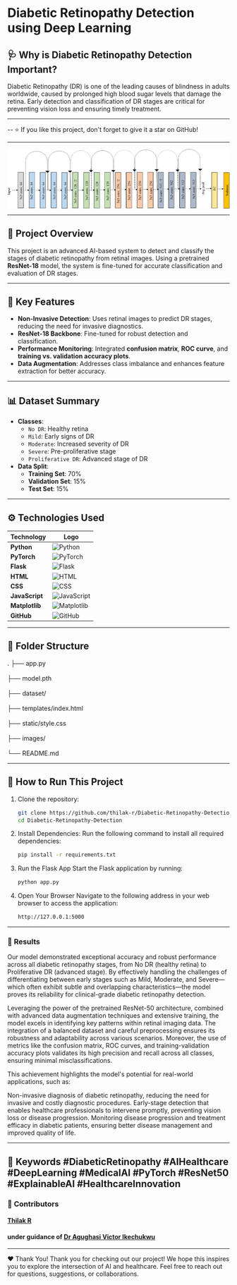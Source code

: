 # Diabetic Retinopathy Detection using Deep Learning

## 🩺 **Why is Diabetic Retinopathy Detection Important?**
Diabetic Retinopathy (DR) is one of the leading causes of blindness in adults worldwide, caused by prolonged high blood sugar levels that damage the retina. Early detection and classification of DR stages are critical for preventing vision loss and ensuring timely treatment.

---
--
⭐ If you like this project, don't forget to give it a star on GitHub!  

---
<a href="https://github.com/thilak-r/liver-fabrosis-detection/blob/main/Original-ResNet-18-Architecture.png">
  <img src="https://raw.githubusercontent.com/thilak-r/liver-fabrosis-detection/main/Original-ResNet-18-Architecture.png" 
       alt="Original ResNet-18 Architecture" 
       style="max-width: 100%; height: auto; display: block; margin: auto;">
</a>

---

## 🚀 **Project Overview**
This project is an advanced AI-based system to detect and classify the stages of diabetic retinopathy from retinal images. Using a pretrained **ResNet-18** model, the system is fine-tuned for accurate classification and evaluation of DR stages.

---

## 🌟 **Key Features**
- **Non-Invasive Detection**: Uses retinal images to predict DR stages, reducing the need for invasive diagnostics.
- **ResNet-18 Backbone**: Fine-tuned for robust detection and classification.
- **Performance Monitoring**: Integrated **confusion matrix**, **ROC curve**, and **training vs. validation accuracy plots**.
- **Data Augmentation**: Addresses class imbalance and enhances feature extraction for better accuracy.

---

## 📊 **Dataset Summary**
- **Classes**:
  - `No DR`: Healthy retina
  - `Mild`: Early signs of DR
  - `Moderate`: Increased severity of DR
  - `Severe`: Pre-proliferative stage
  - `Proliferative DR`: Advanced stage of DR
- **Data Split**:
  - **Training Set**: 70%
  - **Validation Set**: 15%
  - **Test Set**: 15%

---

## ⚙️ **Technologies Used**

| **Technology**       | **Logo**                                                                                  |
|-----------------------|-------------------------------------------------------------------------------------------|
| **Python**           | ![Python](https://img.shields.io/badge/Python-3776AB?style=for-the-badge&logo=python&logoColor=white) |
| **PyTorch**          | ![PyTorch](https://img.shields.io/badge/PyTorch-EE4C2C?style=for-the-badge&logo=pytorch&logoColor=white) |
| **Flask**            | ![Flask](https://img.shields.io/badge/Flask-000000?style=for-the-badge&logo=flask&logoColor=white) |
| **HTML**             | ![HTML](https://img.shields.io/badge/HTML5-E34F26?style=for-the-badge&logo=html5&logoColor=white) |
| **CSS**              | ![CSS](https://img.shields.io/badge/CSS3-1572B6?style=for-the-badge&logo=css3&logoColor=white) |
| **JavaScript**       | ![JavaScript](https://img.shields.io/badge/JavaScript-F7DF1E?style=for-the-badge&logo=javascript&logoColor=black) |
| **Matplotlib**       | ![Matplotlib](https://img.shields.io/badge/Matplotlib-11557C?style=for-the-badge&logo=python&logoColor=white) |
| **GitHub**           | ![GitHub](https://img.shields.io/badge/GitHub-181717?style=for-the-badge&logo=github&logoColor=white) |

---

## 📂 **Folder Structure**

.
├── app.py    <br>           
├── model.pth      <br>       
├── dataset/    <br>           
├── templates/index.html    <br>       
├── static/style.css      <br>         
├── images/      <br>          
└── README.md    <br>         

---

## 🚀 **How to Run This Project**
1. Clone the repository:
   ```bash
   git clone https://github.com/thilak-r/Diabetic-Retinopathy-Detection.git
   cd Diabetic-Retinopathy-Detection

2. Install Dependencies: 
Run the following command to install all required dependencies:
   ```bash 
   pip install -r requirements.txt

3. Run the Flask App
Start the Flask application by running:
   ```bash
   python app.py

4. Open Your Browser
Navigate to the following address in your web browser to access the application:
   ```bash
   http://127.0.0.1:5000

   
---
### 🔑 **Results**

Our model demonstrated exceptional accuracy and robust performance across all diabetic retinopathy stages, from No DR (healthy retina) to Proliferative DR (advanced stage). By effectively handling the challenges of differentiating between early stages such as Mild, Moderate, and Severe—which often exhibit subtle and overlapping characteristics—the model proves its reliability for clinical-grade diabetic retinopathy detection.

Leveraging the power of the pretrained ResNet-50 architecture, combined with advanced data augmentation techniques and extensive training, the model excels in identifying key patterns within retinal imaging data. The integration of a balanced dataset and careful preprocessing ensures its robustness and adaptability across various scenarios. Moreover, the use of metrics like the confusion matrix, ROC curves, and training-validation accuracy plots validates its high precision and recall across all classes, ensuring minimal misclassifications.

This achievement highlights the model's potential for real-world applications, such as:

Non-invasive diagnosis of diabetic retinopathy, reducing the need for invasive and costly diagnostic procedures.
Early-stage detection that enables healthcare professionals to intervene promptly, preventing vision loss or disease progression.
Monitoring disease progression and treatment efficacy in diabetic patients, ensuring better disease management and improved quality of life.

---

📌 Keywords
#DiabeticRetinopathy #AIHealthcare #DeepLearning #MedicalAI #PyTorch #ResNet50 #ExplainableAI #HealthcareInnovation
---

### 🙌 **Contributors**
#### [Thilak R](https://github.com/thilak-r) <br>
#### under guidance of [Dr Agughasi Victor Ikechukwu](https://github.com/Victor-Ikechukwu) <br>
---

❤️ Thank You!
Thank you for checking out our project! We hope this inspires you to explore the intersection of AI and healthcare. Feel free to reach out for questions, suggestions, or collaborations.

<br><br>


